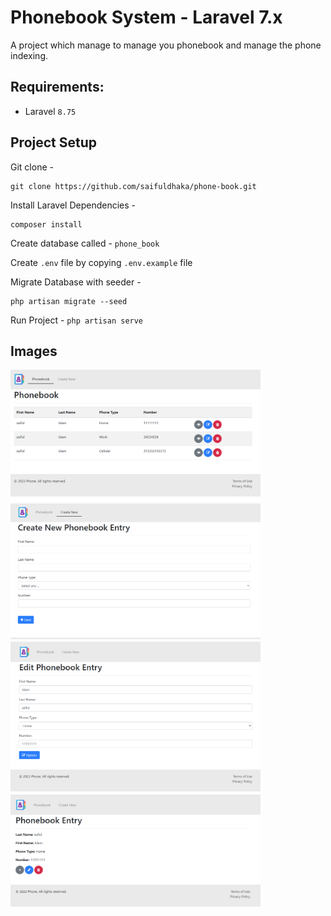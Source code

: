 # Phonebook System - Laravel 7.x

A project which manage to manage you phonebook and manage the phone indexing.

## Requirements:
- Laravel `8.75`


## Project Setup
Git clone -
```console
git clone https://github.com/saifuldhaka/phone-book.git
```

Install Laravel Dependencies -
```console
composer install
```

Create database called - `phone_book`

Create `.env` file by copying `.env.example` file


Migrate Database with seeder -
```console
php artisan migrate --seed
```

Run Project - `php artisan serve`

## Images
<img src="https://raw.githubusercontent.com/saifuldhaka/phone-book/main/public/images/list.png" width="400">

<img src="https://raw.githubusercontent.com/saifuldhaka/phone-book/main/public/images/create.png" width="400">

<img src="https://raw.githubusercontent.com/saifuldhaka/phone-book/main/public/images/edit.png" width="400">

<img src="https://raw.githubusercontent.com/saifuldhaka/phone-book/main/public/images/details.png" width="400">
